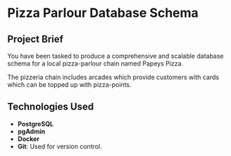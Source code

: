 # Pizza Parlour Database Schema

## Project Brief
You have been tasked to produce a comprehensive and scalable database schema for a local pizza-parlour chain named Papeys Pizza. 

The pizzeria chain includes arcades which provide customers with cards which can be topped up with pizza-points.

## Technologies Used
- **PostgreSQL**
- **pgAdmin**
- **Docker**
- **Git**: Used for version control.
